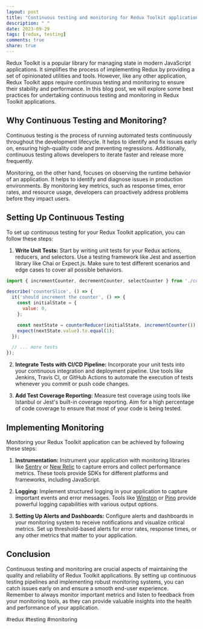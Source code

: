 ```yaml
---
layout: post
title: "Continuous testing and monitoring for Redux Toolkit applications"
description: " "
date: 2023-09-29
tags: [redux, testing]
comments: true
share: true
---
```


Redux Toolkit is a popular library for managing state in modern JavaScript applications. It simplifies the process of implementing Redux by providing a set of opinionated utilities and tools. However, like any other application, Redux Toolkit apps require continuous testing and monitoring to ensure their stability and performance. In this blog post, we will explore some best practices for undertaking continuous testing and monitoring in Redux Toolkit applications.

## Why Continuous Testing and Monitoring?

Continuous testing is the process of running automated tests continuously throughout the development lifecycle. It helps to identify and fix issues early on, ensuring high-quality code and preventing regressions. Additionally, continuous testing allows developers to iterate faster and release more frequently.

Monitoring, on the other hand, focuses on observing the runtime behavior of an application. It helps to identify and diagnose issues in production environments. By monitoring key metrics, such as response times, error rates, and resource usage, developers can proactively address problems before they impact users.

## Setting Up Continuous Testing

To set up continuous testing for your Redux Toolkit application, you can follow these steps:

1. **Write Unit Tests:** Start by writing unit tests for your Redux actions, reducers, and selectors. Use a testing framework like Jest and assertion library like Chai or Expect.js. Make sure to test different scenarios and edge cases to cover all possible behaviors.

```javascript
import { incrementCounter, decrementCounter, selectCounter } from './counterSlice';

describe('counterSlice', () => {
  it('should increment the counter', () => {
    const initialState = {
      value: 0,
    };

    const nextState = counterReducer(initialState, incrementCounter());
    expect(nextState.value).to.equal(1);
  });

  // ... more tests
});
```

2. **Integrate Tests with CI/CD Pipeline:** Incorporate your unit tests into your continuous integration and deployment pipeline. Use tools like Jenkins, Travis CI, or GitHub Actions to automate the execution of tests whenever you commit or push code changes.

3. **Add Test Coverage Reporting:** Measure test coverage using tools like Istanbul or Jest's built-in coverage reporting. Aim for a high percentage of code coverage to ensure that most of your code is being tested.

## Implementing Monitoring

Monitoring your Redux Toolkit application can be achieved by following these steps:

1. **Instrumentation:** Instrument your application with monitoring libraries like [Sentry](https://sentry.io/) or [New Relic](https://newrelic.com/) to capture errors and collect performance metrics. These tools provide SDKs for different platforms and frameworks, including JavaScript.

2. **Logging:** Implement structured logging in your application to capture important events and error messages. Tools like [Winston](https://github.com/winstonjs/winston) or [Pino](https://github.com/pinojs/pino) provide powerful logging capabilities with various output options.

3. **Setting Up Alerts and Dashboards:** Configure alerts and dashboards in your monitoring system to receive notifications and visualize critical metrics. Set up threshold-based alerts for error rates, response times, or any other metrics that matter to your application.

## Conclusion

Continuous testing and monitoring are crucial aspects of maintaining the quality and reliability of Redux Toolkit applications. By setting up continuous testing pipelines and implementing robust monitoring systems, you can catch issues early on and ensure a smooth end-user experience. Remember to always monitor important metrics and listen to feedback from your monitoring tools, as they can provide valuable insights into the health and performance of your application.

#redux #testing #monitoring
